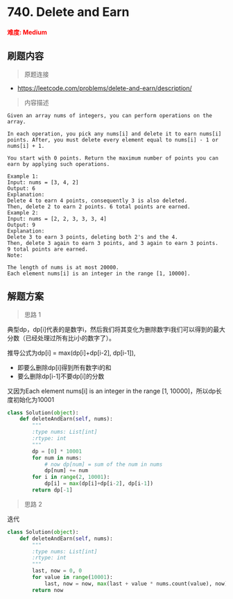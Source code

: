 # 740. Delete and Earn

**<font color=red>难度: Medium</font>**

## 刷题内容

> 原题连接

* https://leetcode.com/problems/delete-and-earn/description/

> 内容描述

```
Given an array nums of integers, you can perform operations on the array.

In each operation, you pick any nums[i] and delete it to earn nums[i] points. After, you must delete every element equal to nums[i] - 1 or nums[i] + 1.

You start with 0 points. Return the maximum number of points you can earn by applying such operations.

Example 1:
Input: nums = [3, 4, 2]
Output: 6
Explanation: 
Delete 4 to earn 4 points, consequently 3 is also deleted.
Then, delete 2 to earn 2 points. 6 total points are earned.
Example 2:
Input: nums = [2, 2, 3, 3, 3, 4]
Output: 9
Explanation: 
Delete 3 to earn 3 points, deleting both 2's and the 4.
Then, delete 3 again to earn 3 points, and 3 again to earn 3 points.
9 total points are earned.
Note:

The length of nums is at most 20000.
Each element nums[i] is an integer in the range [1, 10000].
```

## 解题方案

> 思路 1

典型dp，dp[i]代表的是数字i，然后我们将其变化为删除数字i我们可以得到的最大分数（已经处理过所有比i小的数字了）。

推导公式为dp[i] = max(dp[i]+dp[i-2], dp[i-1]),

- 即要么删除dp[i]得到所有数字i的和
- 要么删除dp[i-1]不要dp[i]的分数

又因为Each element nums[i] is an integer in the range [1, 10000]，所以dp长度初始化为10001

```python
class Solution(object):
    def deleteAndEarn(self, nums):
        """
        :type nums: List[int]
        :rtype: int
        """
        dp = [0] * 10001
        for num in nums:
            # now dp[num] = sum of the num in nums
            dp[num] += num
        for i in range(2, 10001):
            dp[i] = max(dp[i]+dp[i-2], dp[i-1])
        return dp[-1]
```


> 思路 2

迭代

```python
class Solution(object):
    def deleteAndEarn(self, nums):
        """
        :type nums: List[int]
        :rtype: int
        """
        last, now = 0, 0
        for value in range(10001):
            last, now = now, max(last + value * nums.count(value), now)
        return now
```


